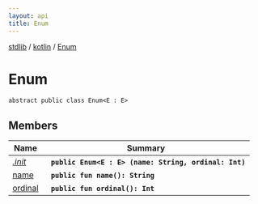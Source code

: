 ```yaml
---
layout: api
title: Enum
---
```

[stdlib](../../index.md) / [kotlin](../index.md) / [Enum](index.md)

# Enum

```
abstract public class Enum<E : E> 
```

## Members

| Name | Summary |
|------|---------|
|[*.init*](_init_.md)|&nbsp;&nbsp;**`public Enum<E : E> (name: String, ordinal: Int)`**<br>|
|[name](name.md)|&nbsp;&nbsp;**`public fun name(): String`**<br>|
|[ordinal](ordinal.md)|&nbsp;&nbsp;**`public fun ordinal(): Int`**<br>|
